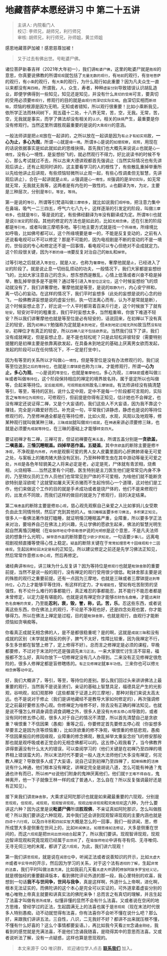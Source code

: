 # 地藏菩萨本愿经讲习 中 第二十五讲

> 主讲人: 内院看门人 <br />
> 校订: 李师兄，胡师兄，利行师兄 <br />
> 审核: 胡师兄，利行师兄，孙师姐，黄兰师姐 <br />

感恩地藏菩萨加被！感恩慈尊加被！

> 又于过去有佛出世。号毗婆尸佛。

诸位菩萨新春吉祥（2021年大年初一），我们讲`毗婆尸佛`，这里的毗婆尸就是`胜观`的意思，你真要说佛教的所谓`现观`就包括了`无量无数的观行`，有`地前`的观行，有`登地菩萨`的观行，有`小乘`的观行，有`大乘`的观行，为什么观行如此重要？因为凡夫众生一直以来都没有`离四相`，所谓我，人，众生，寿者，种种`虚妄分别`导致错误认识胡乱造业，即便学佛得到一些知见，知见还是知见，并没有什么`真切的受用`可言，要真切的受用必须要`修观行`，修观行的目的就是`由观行而深切实际实相`。由深切实相而`断烦恼`，烦恼的根源是因为无明，无知或者错知，所以观行很重要！比如小乘断我见，依所学正法而林间树下，观五蕴十二处，十八界无常，苦，空，无我。无常，苦，空，无我就是事实，而学了佛法却没有相关的`认识`，相关的`抉择`产生，最重要是你没有修观行。当然这里所谓胜观最重要的是说的`大乘观行`的意涵。

一般法师讲是把`止观`放在一起讲的，之所以放在一起讲是因为`有止才有如实观`故，**一心为止，多心为观**，所谓`一心`就是`缘一境`。所谓`多心`是说的`如理观察`，`观照`，用现在的话说依据事实是如此就如此的思维抉择。首先我们也大概先来说说`止`也就是`心一境性`，没有心一境性，是妄想纷飞的，就必然观行不得力，好比说读书的时候不专心，那么考试就过不去，所以古来大德讲观都首先强调止（当然实际情况也有先讲观后讲止，还有止观同时讲的，这主要看学习的人的根性了，有些散乱重掉举重所以先给他讲止后讲观，有些烦恼轻微所以止观一起，有些心性调柔但无智慧，先讲观后讲止），合在一起讲就是`止观`，`止`强调是`心一境性`，`观`强调的是`深切实际`，如无常就无常，无我就无我等，这两者是有内在的一致性的。`止`也翻译为`等`，为`定`，主要是三种层次，分别是`等引`，`等至`，`等持`。

第一是说的`等引`，所谓等引梵语叫做`三摩呬多`，就比如说我们`观呼吸`，把注意力集中在鼻端，吸气一二三四五，呼气六七八九十，这样逐渐的引发定的阶段，叫做`三摩呬多`，也就是`等引`，等是说的定，有些佛经翻译为`等`没有翻译成为定。所谓`等引`也就是说`引发定`的阶段。其他的修定的方法也是如此的，比如`无相念佛`，还在引发的阶段都是`等引地`，或者叫做三摩呬多地。等引地主要方式就是找一个`所缘境`，所缘境比如呼吸，比如佛号都可以，这个所缘境要是单一的，不能是反复变动的，之前有人还说看电视可以不可以修定？那是不可能的，因为电视剧是不断的变动的不是一境的，世俗说的专心和修定还不是一回事情，看电视可以专心但绝对不会成就定力。这个阶段很关键，因为`不断的缘一境`要反复对治自己的`散乱`和`掉举`。

过等引地之后就进入`等至位`，就是`入定`，也称为`奢摩他`，奢摩他就是`止`，已经进入了`定`的阶段了。就是说止息一切纷乱烦动的功夫，一般情况下，我们大家都是妄想纷飞的，比如大家注意自己的念头，想东想西是散乱，心情上低落或者兴奋不稳是掉举，散乱掉举很多是不是啊？通过等引进入`等至位正定位`，这个时候妄想纷飞的烦动就没有了，我们讲奢摩他，奢摩他就是等至，是说的`取静为行`，内心安宁祥和，离一切心的妄动。在这样的情况下，我们平时妄想多（此处的妄想是说的心念的纷飞，一般佛教讲妄想是说的虚妄分别，执一切法离心而有，认为不是常就是断），这个时候妄想止息了，好比说一个人平时都背着百来斤行走，这个时候放下了就有`轻安`，轻安对平时的粗重言，我们平时妄想太多，当然粗重嘛，你放下难道不轻安？所以我们讲奢摩他也就是等至位是必有轻安的，话说回来，在初禅以下没有真正的轻安，因为`初禅以下`勉强称为定就是`未到地定`，但`未到地定过暗无所知`故当然`没有轻安`，初禅位才有真正的轻安，所以`四禅八定不包括欲界定`。当然我们往下了讲，我们没有成就禅定，但是妄想止息，是不是也轻松呢？只是此轻松非彼轻安（需要特别提醒的是初禅主要是依靠离欲发起，在具备未到地定的基础上厌离男女欲而发起，发起的阶段可以在任何情况下，不一定是打坐中）。

因为有等至的关系所以才叫做`心一境性`，但是等至位是没有办法修观行的，我们说等至位达到`之后的等持位`，也就是`三摩钵提`也称为`三昧`，才能修观行，所谓**一心为止，多心为观**。`一心`是说的`等至位`，也就是`奢摩他位`。多心为观，`三摩钵提`或者叫做`三昧`或者叫做`等持位`，这个阶段保持相应的禅定的境界故名持，属于是定所以也叫做等，合起来等持位。`定后能观照`，`可观照能观照`故名`三摩钵提`。有法师讲经没有搞清楚等引，等至，等持的区别，说什么定中观，定中不是每一个阶段都可言观的，实际言之`唯等持位为观照位`，可修观行，但前提是你得有正知见，估计她也不会禅定，也没有禅定还说证得二禅，又是个大妄语的，我们这些人不大妄语，因为我不靠这个赚钱，完全是兴趣爱好而已。补充说一句，平常我们讲静虑，静虑也是说的等持位修观行的，乃至修神通全都是在等持位修，比如火观，水观，风观以及地观等，修某种观行就叫做某种三昧，`三昧成就`就叫做`观行成就`，在`神通`来讲必须要修三昧，也就是必须要`先成就等持位`，在三昧的基础上才能够`转变四大`。

要证初禅才有二禅，三禅可言，但证初禅要在`离五盖`，所谓五盖分别是**一贪欲盖，二嗔恚盖，三惛沉睡眠盖。四掉举恶作盖。五疑盖**。其中`贪欲盖`的断除主要是修`不净观`，不净观是`内外修`，`内修`是观察可爱的男人女人皮囊里面的心肝脾肺肾毫无可爱之处，与案板上的猪肉猪大肠没有区别，乃至种种寄生虫在其中游动等毫无可爱之处，`外观`是各色年轻貌美之人将来必定是老，必定是死，尸体就有青淤相，烧煮相，火烧相等……当然这里有个问题，医生特别是主刀医生他们是常常见内身不净的，乃至殡仪员的工作人员他们也常常见到尸体的不可爱相，为啥他们就不能断贪欲特别是淫欲呢？这就譬如屠夫天天杀猪而不生起怜悯心一个道理，这对他们是工作，他们来做这个工作的目的就是手术成功或者是烧尸体的，他们不是来修观行的，出发点不同故，而我们这样的做目的就是为了修观行，目的决定结果。

第二`嗔恚盖`的断除主要是修`慈心观`，慈心观先观察自己亲爱之人比如爹妈儿女受欺负由此生同情怜悯，然后扩充到其他的人。`惛沉睡眠盖`要`多修习佛法`，`多积累正知见`，很多人一看佛法著作就打瞌睡，就证明惛沉睡眠盖严重，业障重，所以要多学正法来对治，要培养自己在佛法上的兴趣，先让学佛的愿欲生起来，佛法的智慧光明生起自然离惛沉睡眠（在`瑜伽师地论`中`弥勒菩萨`说的`光明想`是这个意思，不是凡夫法师说的想象什么光明）。`掉举恶作盖`的断除要在`少欲少求知足`，一句话要`少事儿`，远离电视剧视频直播等使得心性上稳定。`疑盖`的断除关键在于`常常如理思考十因缘观和十二因缘观`，生起`因果轮回决定是有`的正知见。所以建议修定之前还是先学习佛法正知见，然后常常作意修`五停心观`，然后再修定。

诸经典讲`等持位`，讲三昧为什么反复讲？因为等持位是`修观行`也就是`毗钵舍那`的重要前提，当然不是说一般的观行，没有禅定的观行受用很少很低。毗钵舍那主要是说的殊胜的观行之重要前提。还有一点因为三摩地，也就是三昧或者三摩钵提`达到等持位`，心力上才能够平等住持，有这样的定力，才`有堪能性`，譬如有吃苦耐劳的坚强性，有不论什么难行的事都能行，真正难忍的事都能忍，其不能行不能忍者都是未曾修定，以定力是有堪能的。也就是说有禅定你才能够`忍财色名食睡`，才能`远离财色名食睡的贪爱`，乃至能**忍利，衰，毁，誉，称，讥，苦，乐**。忍这些东西，或者说离这些东西，你在佛法上的观行，不论是不净观也好，还是四念处观也罢，你才能够得力。所以在佛法上禅定是过程，目的是`毗钵舍那`，也就是观行，由观行才能断烦恼如贪嗔痴等。

你看真正成就无相念佛的人，是不是都很稳重呢？是的啊，这就是`成就三昧`和没有成就的区别（末学就是相反的例子，脾气不太好，性障比较重，因为我禅定不行，多生多世都在智慧上修了，定上修得不好）。总而言之修禅定是必须的课程，早晚都要修，不过对于末法时代还是强调先`熏习正法`，一来大家很忙讨生活不容易，福报都不怎么好，真叫你放下一切修禅定没有几人办得到。二来没有正见修禅定很危险的，很多人修禅定都是盲修瞎练的。`有正见修禅定`就`事半功倍`。三来你也可以修`无相念佛`等`动中定`。

好，我们大概讲了，等引，等至，等持位的差别。那么我们回过头来讲讲佛法上最重要的观行，当然我不是说圣贤们，亲证的基础上智慧具足，福德具足产生的光影观，谷响观，如幻观那种（这些都属于证道上的三摩地），那种对我们来说太高太远。也不是说对于修止（我们是讲地藏经不是教导大家如何修定的），再次强调修定之前最好要修五停心观。你修禅定为啥修不好，除去没有正确的禅法知见，也就是说不懂怎么样调身调息调食调睡之外，很多人是没有`先修五停心观`导致的，或者没有同时修五停心观，很多人对于自己的情况不清楚，所以首先清楚自己是贪欲重？嗔恨重？不信因果（愚痴）重等之后，你要修定首先要修五停心观（你妄想多举要言之是因为贪等烦恼重），比如贪欲重的修不净观，嗔恨重的修慈悲观，愚痴不信因果报应的修因缘观，业障重的修念佛观，散乱掉举太重妄念纷飞的修安那般那也就是观呼吸或者正觉会的无相念佛都可以的。这五停心观我看了，当今佛教界讲得普遍没有什么太大的错误，可以查阅学习的（他们关键是在初禅乃至四禅的境界相上错误蛮大的，所以末法时代不要说一般人连大法师他们大多没有禅定，何况教人禅定？导致很多人成了大妄语，说自己证到初禅乃至四禅了，如`喇嘛教`的`活佛`说有什么神通，他们根本没有禅定，讲禅定完全是胡说八道，怎么可能有神通？鬼通也许有而已，所以`楞严经`说他们附身的鬼神厌离他们，他们就`于王难不得自在`，鬼神离开，他一下子就像王林一样的成了普通人，怎么自在？所以反复强调最好还是有正知见）。

接下来我们讲`毘鉢舍那`，大乘求证阿陀那识也就是如来藏最重要的六现观，分别是`思现观`，`信现观`，`戒现观`，`现观智谛现观`，`现观边智谛现观`和`究竟现观`这六种，为什么要讲这六种？因为这里是说**毗婆尸佛**所谓**胜观佛**，不亲证真如阿陀那识，怎么叫做胜呢？所以我们要讲这六种现观，其中我们还会讲到现观智谛现观的主要内涵也就是`四谛十六行观`，以及`四寻思`和`四如实智`大概是怎么的一回事，我们一般讲闻，思，修所成慧大多是侧重在世间上的，比如`听闻佛法`，`如理思维如法修证`，大多是侧重在世间的，而这`六现观`是把`世间出世间结合`起来了，所以我们要讲。现观智谛现观，现观边智谛现观和究竟现观已经属于`出世间`了，在`瑜伽师地论`中讲有寻有伺、无寻唯伺、无寻无伺三地的末尾，都讲了这`六现观`，为此，我们讲六现观！

第一我们讲`思现观`，就是说在`闻思位`中，听闻正法或者说善知识的开示，比如`太虚大师`或者`平实导师`的开示，然后因为学习的关系，对于这个法有`透彻的了解`，生起`非常的法喜`，我们平时叫做`法喜充满`，比如我前几天看`太虚大师`讲的`楞伽阿跋多罗宝经义记`，就是楞伽经的重要翻译版本，看到佛陀评论外道的那一段，我心里特别的欢喜，我想到一句话**我不与世间争，世间与我争**，真是这样啊，外道什么上帝啊，进化啊，根本无法证实的，而佛陀讲的这个本心是完全可以实证的，可外道拿着虚妄分别的唯心唯物上帝真主就要和讲真实法的佛陀来争！总而言之有真切的理解，并且生起了法喜才叫做有`思所成慧`，似懂非懂的显然不会有什么法喜。又或者说在空闲的地方思维，曾经学过的正法，生起圆满无上的法喜也属于是`思现观`（现在末法时代很多人特别愚痴，动不动就觉得有法喜，你有法喜你不会听不懂在说什么吧？那么好，来跟我们讲讲五法，三自性，八识，二无我好不好？都讲不出来就压根不懂，不懂有什么好喜的？这么个事情都要妄语。），再比如我今天看`正觉`念诵`金刚经`，我看到的感觉就是充满法喜，不是他们念诵我随喜，是晓得其中的意思而法喜。又或者说听法了解，没有一点疑惑，这样也算是思现观的。

> 本文来源于 QQ 唯识群， 欢迎诸位学人点击 **[联系我们](https://mp.weixin.qq.com/s/lZCfWjmLjgNR165Tx4_bCQ)** 加入。
